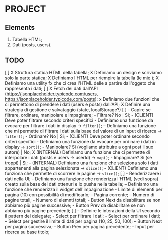 # PROJECT

## Elements

1. Tabella HTML;
2. Dati (posts, users).

## TODO

[ ] X Struttura statica HTML della tabella;
    X Definiamo un design e scriviamo solo la parte statica;
    X Definiamo l'HTML per riempire la tabella (le mie <tr>);
    X Definiamo una utility fx che ci crea l'HTML delle <tr> a partire dall'oggeto che rappresenta i dati;
[ ] X Fetch dei dati dall'API (https://jsonplaceholder.typicode.com/users, https://jsonplaceholder.typicode.com/posts);
    x Definiamo due funzioni che ci permettono di prendere i dati (users e posts) dall'API;
    X Definire una strategia di gestione e salvataggio (state, localStorage?)
[ ] - Capire se filtrare, ordinare, manipolare e impaginare;
    - Filtrare? No | Si;
      - (CLIENT) Deve poter filtrare secondo criteri specifici
      - Definiamo una funzione da evocare per filtrare i dati in display -> `filter()`;
      – Definiamo una funzione che mi permette di filtrare i dati sulla base del valore di un input di ricerca -> `filter()`;
    - Ordinare? No | Si;
      - (CLIENT) Deve poter ordinare secondo criteri specifici
      - Definiamo una funzione da evocare per ordinare i dati in display -> `sort()`;
    - Manipolare? Si (vogliamo attribuire a ogni post il suo autore) | No;
      X (INTERNAL) Definiamo una funzione che ci permette di interpolare i dati (posts e users -> userId) -> `map()`;
    - Impaginare? Si (se troppi) | Si;
      - (INTERNAL) Definiamo una funzione che seleziona solo i dati appartenenti alla pagina selezionata -> `slice()`;
      - (CLIENT) Definiamo una funziona che permette di scorrere le pagine -> `slice()`;
[ ] - Renderizzaere i dati nella UI;
      - Definiamo una funzione che renderizza l'HTML (vedi sopra) creato sulla base dei dati ottenuri e lo pusha nella tabella;
      – Definiamo una funzione che renderizza il widget dell'impaginazione
        - Limite di elementi per pagina (10) con possibilità di modificarlo;
        - Pagina corrente;
        – Numero di pagine totali;
        - Numero di elemnti totali;
        - Button Next da disabilitare se non abbiamo più pagine successive;
        - Button Prev da disabilitare se non abbiamo più pagine precedenti;
[ ] - Definire le interazioni della UI secondo il pattern del delegate;
      - Select per filtrare i dati;
      - Select per ordinare i dati;
      – Select per gestire il limite di dati per pagina (10, 25, 50, 100);
      – Button Next per pagina successiva;
      – Button Prev per pagina precedente;
      – Input per ricerca su base titolo;
